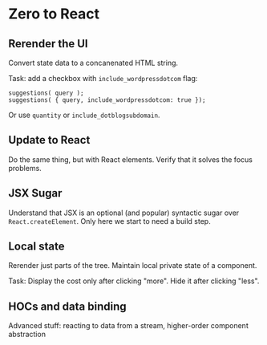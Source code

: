 # Zero to React

## Rerender the UI

Convert state data to a concanenated HTML string.

Task: add a checkbox with `include_wordpressdotcom` flag:
```
suggestions( query );
suggestions( { query, include_wordpressdotcom: true });
```
Or use `quantity` or `include_dotblogsubdomain`.

## Update to React

Do the same thing, but with React elements. Verify that it solves the focus problems.

## JSX Sugar

Understand that JSX is an optional (and popular) syntactic sugar over `React.createElement`.
Only here we start to need a build step.

## Local state

Rerender just parts of the tree. Maintain local private state of a component.

Task: Display the cost only after clicking "more". Hide it after clicking "less".

## HOCs and data binding

Advanced stuff: reacting to data from a stream, higher-order component abstraction
